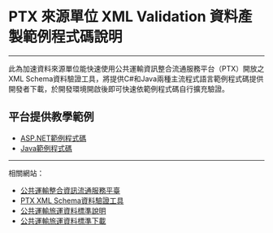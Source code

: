 # PTX 來源單位 XML Validation 資料產製範例程式碼說明

---

此為加速資料來源單位能快速使用公共運輸資訊整合流通服務平台（PTX）開放之XML Schema資料驗證工具，將提供C#和Java兩種主流程式語言範例程式碼提供開發者下載，於開發環境開啟後即可快速依範例程式碼自行擴充驗證。

## 平台提供教學範例

- [ASP.NET範例程式碼](https://github.com/ptxmotc/XMLValidation/tree/master/ASP.NET)
- [Java範例程式碼](https://github.com/ptxmotc/XMLValidation/tree/master/Java)


---

相關網站：
- [公共運輸整合資訊流通服務平臺](https://ptx.transportdata.tw/PTX/)
- [PTX XML Schema資料驗證工具](https://ptx.transportdata.tw/PTX/XSDValidator/Validator)
- [公共運輸旅運資料標準說明](https://ptx.transportdata.tw/PTX/Data/Standard)
- [公共運輸旅運資料標準下載](https://ptx.transportdata.tw/PTX/Data/Download)





